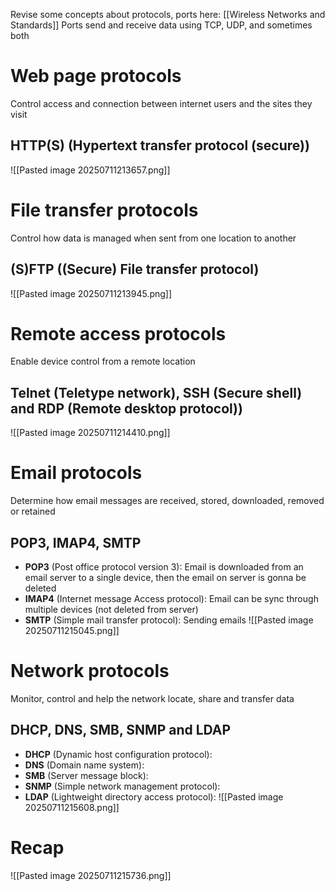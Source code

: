 Revise some concepts about protocols, ports here: [[Wireless Networks and Standards]]
Ports send and receive data using TCP, UDP, and sometimes both
# Web page protocols
Control access and connection between internet users and the sites they visit
## HTTP(S) (Hypertext transfer protocol (secure))
![[Pasted image 20250711213657.png]]
# File transfer protocols
Control how data is managed when sent from one location to another
## (S)FTP ((Secure) File transfer protocol)
![[Pasted image 20250711213945.png]]
# Remote access protocols
Enable device control from a remote location
## Telnet (Teletype network), SSH (Secure shell) and RDP (Remote desktop protocol))
![[Pasted image 20250711214410.png]]
# Email protocols
Determine how email messages are received, stored, downloaded, removed or retained
## POP3, IMAP4, SMTP
- **POP3** (Post office protocol version 3): Email is downloaded from an email server to a single device, then the email on server is gonna be deleted
- **IMAP4** (Internet message Access protocol): Email can be sync through multiple devices (not deleted from server)
- **SMTP** (Simple mail transfer protocol): Sending emails
![[Pasted image 20250711215045.png]]
# Network protocols
Monitor, control and help the network locate, share and transfer data
## DHCP, DNS, SMB, SNMP and LDAP
- **DHCP** (Dynamic host configuration protocol):
- **DNS** (Domain name system):
- **SMB** (Server message block):
- **SNMP** (Simple network management protocol):
- **LDAP** (Lightweight directory access protocol):
 ![[Pasted image 20250711215608.png]]
# Recap
 ![[Pasted image 20250711215736.png]]